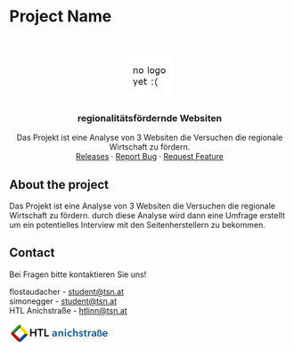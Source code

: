 # Project Name

<br/>
<p align="center">
  <a href="https://htl-anichstrasse.tirol">
    <img src=".github/logo.png" alt="Logo" width="80" height="80">
  </a>

  <h3 align="center">regionalitätsfördernde Websiten</h3>

  <p align="center">
    Das Projekt ist eine Analyse von 3 Websiten die Versuchen die regionale Wirtschaft zu fördern.
    <br/>
    <a href="https://github.com/htl-anichstrasse/template/releases">Releases</a>
    ·
    <a href="https://github.com/htl-anichstrasse/template/issues">Report Bug</a>
    ·
    <a href="https://github.com/htl-anichstrasse/template/issues">Request Feature</a>
  </p>
</p>

## About the project
Das Projekt ist eine Analyse von 3 Websiten die Versuchen die regionale Wirtschaft zu fördern. durch diese Analyse wird dann eine Umfrage erstellt um ein potentielles Interview mit den Seitenherstellern zu bekommen.

## Contact

Bei Fragen bitte kontaktieren Sie uns!

flostaudacher - student@tsn.at<br>
simonegger - student@tsn.at<br>
HTL Anichstraße - htlinn@tsn.at

<a href="https://htl-anichstrasse.tirol" target="_blank"><img src=".github/logo_background.png" width="180px"></a>
